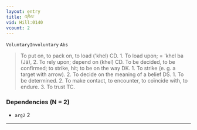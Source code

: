 ```yaml
---
layout: entry
title: འཁེལ་
vid: Hill:0140
vcount: 2
---
```

`VoluntaryInvoluntary` `Abs`
> To put on, to pack on, to load ('khel) CD\.
 1\.
 To load upon; = 'khel ba (Jä), 2\.
 To rely upon; depend on (khel) CD\.
 To be decided, to be confirmed; to strike, hit; to be on the way DK\.
 1\.
 To strike (e\.
g\.
 a target with arrow)\.
 2\.
 To decide on the meaning of a belief DS\.
 1\.
 To be determined\.
 2\.
 To make contact, to encounter, to coïncide with, to endure\.
 3\.
 To trust TC\.

### Dependencies (N = 2)
* `arg2` 2

---


